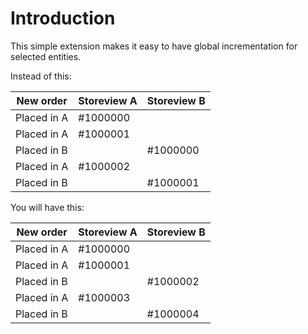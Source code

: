 # Introduction

This simple extension makes it easy to have global incrementation for selected entities.

Instead of this:

|  New order | Storeview A| Storeview B  |   
|---|---|---|
| Placed in A  | #1000000   |   |   
| Placed in A  | #1000001   |   |   
| Placed in B  |   | #1000000   |   
| Placed in A  | #1000002   |   |   
| Placed in B  |    | #1000001  |   

You will have this:

|  New order | Storeview A| Storeview B  |   
|---|---|---|
| Placed in A  | #1000000   |   |   
| Placed in A  | #1000001   |   |   
| Placed in B  |   | #1000002   |   
| Placed in A  | #1000003   |   |   
| Placed in B  |    | #1000004  |   
